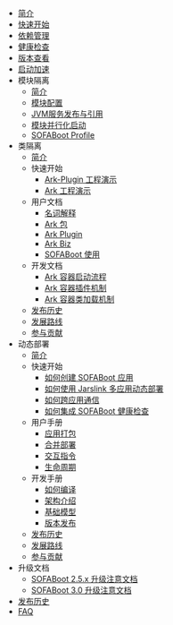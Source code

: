 - [简介](./Home)
- [快速开始](./QuickStart)
- [依赖管理](./DependencyManagement)
- [健康检查](./HealthCheck)
- [版本查看](./ViewVersions)
- [启动加速](./SpeedUpStartup)
- 模块隔离
  - [简介](./Modular-Development)
  - [模块配置](./SOFABoot-Module)
  - [JVM服务发布与引用](./Module-Service)
  - [模块并行化启动](./parallel-start)
  - [SOFABoot Profile](./SOFABoot-Profile)
- 类隔离
  - [简介](./sofa-ark/readme)
  - 快速开始
    - [Ark-Plugin 工程演示](./sofa-ark/ark-plugin-demo)
    - [Ark 工程演示](./sofa-ark/ark-demo)
  - 用户文档
    - [名词解释](./sofa-ark/terminology)
    - [Ark 包](./sofa-ark/ark-jar)
    - [Ark Plugin](./sofa-ark/ark-plugin)
    - [Ark Biz](sofa-ark/ark-biz.md)
    - [SOFABoot 使用](./ClassLoader-Isolation)
  - 开发文档
    - [Ark 容器启动流程](./sofa-ark/startup)
    - [Ark 容器插件机制](./sofa-ark/plugin)
    - [Ark 容器类加载机制](./sofa-ark/classloader)
  - [发布历史](./sofa-ark/release)
  - [发展路线](./sofa-ark/roadmap)
  - [参与贡献](./sofa-ark/contribution)
- 动态部署
  - [简介](./sofa-jarslink/jarslink-readme)
  - 快速开始
    - [如何创建 SOFABoot 应用](./sofa-jarslink/jarslink-app-demo)
    - [如何使用 Jarslink 多应用动态部署](./sofa-jarslink/jarslink-deploy-demo)
    - [如何跨应用通信](./sofa-jarslink/jarslink-invocation-demo)
    - [如何集成 SOFABoot 健康检查](./sofa-jarslink/jarslink-health-demo)
  - 用户手册
    - [应用打包](./sofa-jarslink/jarslink-repackage)
    - [合并部署](./sofa-jarslink/jarslink-deploy)
    - [交互指令](./sofa-jarslink/jarslink-instruction)
    - [生命周期](./sofa-jarslink/jarslink-lifecycle)
  - 开发手册
    - [如何编译](./sofa-jarslink/compile)
    - [架构介绍](./sofa-jarslink/structure)
    - [基础模型](./sofa-jarslink/model)
    - [版本发布](./sofa-jarslink/version)
  - [发布历史](./sofa-jarslink/release)
  - [发展路线](./sofa-jarslink/roadmap)
  - [参与贡献](./sofa-jarslink/contribution)
- 升级文档
  - [SOFABoot 2.5.x 升级注意文档](upgrade_2_5_x)
  - [SOFABoot 3.0 升级注意文档](upgrade_3_x)
- [发布历史](https://github.com/alipay/sofa-boot/releases)
- [FAQ](./FAQ)